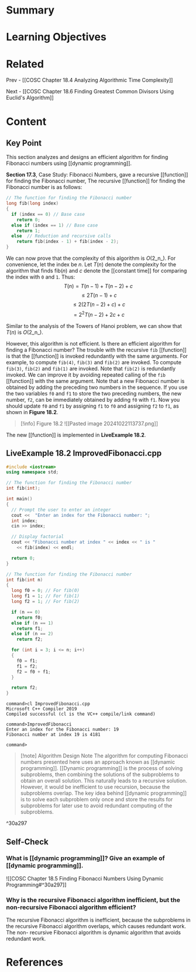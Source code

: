 # Summary

# Learning Objectives

# Related
Prev - [[COSC Chapter 18.4 Analyzing Algorithmic Time Complexity]]

Next - [[COSC Chapter 18.6 Finding Greatest Common Divisors Using Euclid's Algorithm]]
# Content

## Key Point

This section analyzes and designs an efficient algorithm for finding Fibonacci numbers using [[dynamic programming]].

**Section 17.3**, Case Study: Fibonacci Numbers, gave a recursive [[function]] for finding the Fibonacci number, The recursive [[function]] for finding the Fibonacci number is as follows:
```cpp
// The function for finding the Fibonacci number 
long fib(long index) 
{ 
  if (index == 0) // Base case 
    return 0; 
  else if (index == 1) // Base case 
    return 1; 
  else  // Reduction and recursive calls 
    return fib(index - 1) + fib(index - 2); 
} 
```

We can now prove that the complexity of this algorithm is _O_(2_n_). For convenience, let the index be _n_. Let _T_(_n_) denote the complexity for the algorithm that finds fib(_n_) and _c_ denote the [[constant time]] for comparing the index with `0` and `1`. Thus:
$$T(n)=T(n-1)+T(n-2)+c$$
$$\leq 2T(n-1)+c$$
$$\leq 2(2T(n-2)+c)+c$$
$$=2^2T(n-2)+2c+c$$

Similar to the analysis of the Towers of Hanoi problem, we can show that _T_(_n_) is _O_(2_n_).

However, this algorithm is not efficient. Is there an efficient algorithm for finding a Fibonacci number? The trouble with the recursive `fib` [[function]] is that the [[function]] is invoked redundantly with the same arguments. For example, to compute `fib(4)`, `fib(3)` and `fib(2)` are invoked. To compute `fib(3)`, `fib(2)` and `fib(1)` are invoked. Note that `fib(2)` is redundantly invoked. We can improve it by avoiding repeated calling of the `fib` [[function]] with the same argument. Note that a new Fibonacci number is obtained by adding the preceding two numbers in the sequence. If you use the two variables `f0` and `f1` to store the two preceding numbers, the new number, `f2`, can be immediately obtained by adding `f0` with `f1`. Now you should update `f0` and `f1` by assigning `f1` to `f0` and assigning `f2` to `f1`, as shown in **Figure 18.2**.

>[!info] Figure 18.2
>![[Pasted image 20241022113737.png]]

The new [[function]] is implemented in **​LiveExample 18.2**​.

## **LiveExample 18.2 ImprovedFibonacci.cpp**
```cpp
#include <iostream>
using namespace std;

// The function for finding the Fibonacci number
int fib(int);

int main()
{
  // Prompt the user to enter an integer
  cout <<  "Enter an index for the Fibonacci number: ";
  int index;
  cin >> index;

  // Display factorial
  cout << "Fibonacci number at index " << index << " is "
    << fib(index) << endl;

  return 0;
}

// The function for finding the Fibonacci number
int fib(int n)
{
  long f0 = 0; // For fib(0)
  long f1 = 1; // For fib(1)
  long f2 = 1; // For fib(2)

  if (n == 0)
    return f0;
  else if (n == 1)
    return f1;
  else if (n == 2)
    return f2;

  for (int i = 3; i <= n; i++)
  {
    f0 = f1;
    f1 = f2;
    f2 = f0 + f1;
  }

  return f2;
}
```
```
command>cl ImprovedFibonacci.cpp
Microsoft C++ Compiler 2019 
Compiled successful (cl is the VC++ compile/link command)

command>ImprovedFibonacci 
Enter an index for the Fibonacci number: 19
Fibonacci number at index 19 is 4181

command>
```

>[!note] Algorithm Design Note
>The algorithm for computing Fibonacci numbers presented here uses an approach known as [[dynamic programming]]. [[Dynamic programming]] is the process of solving subproblems, then combining the solutions of the subproblems to obtain an overall solution. This naturally leads to a recursive solution. However, it would be inefficient to use recursion, because the subproblems overlap. The key idea behind [[dynamic programming]] is to solve each subproblem only once and store the results for subproblems for later use to avoid redundant computing of the subproblems.

^30a297

## Self-Check

### What is [[dynamic programming]]? Give an example of [[dynamic programming]].

![[COSC Chapter 18.5 Finding Fibonacci Numbers Using Dynamic Programming#^30a297]]

### Why is the recursive Fibonacci algorithm inefficient, but the non-recursive Fibonacci algorithm efficient?

The recursive Fibonacci algorithm is inefficient, because the subproblems in the recursive Fibonacci algorithm overlaps, which causes redundant work. The non- recursive Fibonacci algorithm is dynamic algorithm that avoids redundant work.


# References
